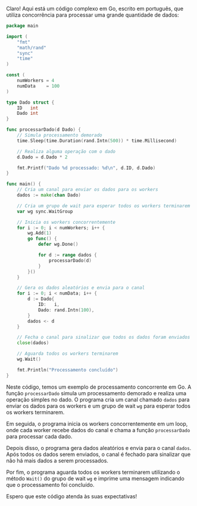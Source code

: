 Claro! Aqui está um código complexo em Go, escrito em português, que utiliza concorrência para processar uma grande quantidade de dados:

```go
package main

import (
	"fmt"
	"math/rand"
	"sync"
	"time"
)

const (
	numWorkers = 4
	numData    = 100
)

type Dado struct {
	ID   int
	Dado int
}

func processarDado(d Dado) {
	// Simula processamento demorado
	time.Sleep(time.Duration(rand.Intn(500)) * time.Millisecond)

	// Realiza alguma operação com o dado
	d.Dado = d.Dado * 2

	fmt.Printf("Dado %d processado: %d\n", d.ID, d.Dado)
}

func main() {
	// Cria um canal para enviar os dados para os workers
	dados := make(chan Dado)

	// Cria um grupo de wait para esperar todos os workers terminarem
	var wg sync.WaitGroup

	// Inicia os workers concorrentemente
	for i := 0; i < numWorkers; i++ {
		wg.Add(1)
		go func() {
			defer wg.Done()

			for d := range dados {
				processarDado(d)
			}
		}()
	}

	// Gera os dados aleatórios e envia para o canal
	for i := 0; i < numData; i++ {
		d := Dado{
			ID:   i,
			Dado: rand.Intn(100),
		}
		dados <- d
	}

	// Fecha o canal para sinalizar que todos os dados foram enviados
	close(dados)

	// Aguarda todos os workers terminarem
	wg.Wait()

	fmt.Println("Processamento concluído")
}
```

Neste código, temos um exemplo de processamento concorrente em Go. A função `processarDado` simula um processamento demorado e realiza uma operação simples no dado. O programa cria um canal chamado `dados` para enviar os dados para os workers e um grupo de wait `wg` para esperar todos os workers terminarem.

Em seguida, o programa inicia os workers concorrentemente em um loop, onde cada worker recebe dados do canal e chama a função `processarDado` para processar cada dado.

Depois disso, o programa gera dados aleatórios e envia para o canal `dados`. Após todos os dados serem enviados, o canal é fechado para sinalizar que não há mais dados a serem processados.

Por fim, o programa aguarda todos os workers terminarem utilizando o método `Wait()` do grupo de wait `wg` e imprime uma mensagem indicando que o processamento foi concluído.

Espero que este código atenda às suas expectativas!